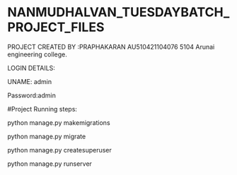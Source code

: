 # NANMUDHALVAN_TUESDAYBATCH_PROJECT_FILES

PROJECT CREATED BY :PRAPHAKARAN 
AU510421104076
5104 Arunai engineering college.
                    



LOGIN DETAILS:


UNAME: admin


Password:admin




#Project Running steps:

python manage.py makemigrations

python manage.py migrate

python manage.py createsuperuser

python manage.py runserver
